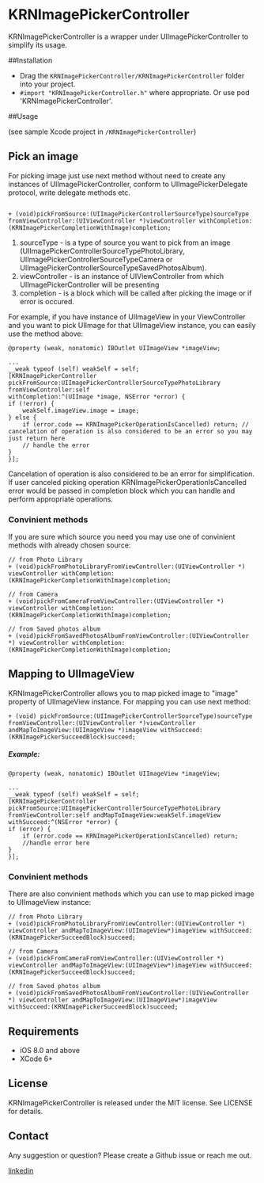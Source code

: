 KRNImagePickerController
========================

KRNImagePickerController is a wrapper under UIImagePickerController to simplify its usage.


##Installation
- Drag the `KRNImagePickerController/KRNImagePickerController` folder into your project.
- `#import "KRNImagePickerController.h"` where appropriate.
Or use pod 'KRNImagePickerController'.

##Usage

(see sample Xcode project in `/KRNImagePickerController`)

## Pick an image

For picking image just use next method without need to create any instances of UIImagePickerController, conform to UIImagePickerDelegate protocol, write delegate methods etc.

```objc

+ (void)pickFromSource:(UIImagePickerControllerSourceType)sourceType fromViewController:(UIViewController *)viewController withCompletion:(KRNImagePickerCompletionWithImage)completion;
```

1. sourceType - is a type of source you want to pick from an image (UIImagePickerControllerSourceTypePhotoLibrary,
UIImagePickerControllerSourceTypeCamera or UIImagePickerControllerSourceTypeSavedPhotosAlbum).
2. viewController -  is an instance of UIViewController from which UIImagePickerController will be presenting
3. completion - is a block which will be called after picking the image or if error is occured.

For example, if you have instance of UIImageView in your ViewController and you want to pick UIImage for that UIImageView instance, you can easily use the method above:

```objc
@property (weak, nonatomic) IBOutlet UIImageView *imageView;

...
__weak typeof (self) weakSelf = self;
[KRNImagePickerController pickFromSource:UIImagePickerControllerSourceTypePhotoLibrary 
fromViewController:self 
withCompletion:^(UIImage *image, NSError *error) {
if (!error) {
    weakSelf.imageView.image = image;
} else {
    if (error.code == KRNImagePickerOperationIsCancelled) return; // cancelation of operation is also considered to be an error so you may just return here 
    // handle the error
}
}];
```
Cancelation of operation is also considered to be an error for simplification. If user canceled picking operation KRNImagePickerOperationIsCancelled error would be passed in completion block which you can handle and perform appropriate operations.
### Convinient methods
If you are sure which source you need you may use one of convinient methods with already chosen source:
```objc
// from Photo Library
+ (void)pickFromPhotoLibraryFromViewController:(UIViewController *) viewController withCompletion:(KRNImagePickerCompletionWithImage)completion; 

// from Camera
+ (void)pickFromCameraFromViewController:(UIViewController *) viewController withCompletion:(KRNImagePickerCompletionWithImage)completion;

// from Saved photos album
+ (void)pickFromSavedPhotosAlbumFromViewController:(UIViewController *) viewController withCompletion:(KRNImagePickerCompletionWithImage)completion; 
```
## Mapping to UIImageView
KRNImagePickerController allows you to map picked image to "image" property of UIImageView instance.
For mapping you can use next method:
```objc
+ (void) pickFromSource:(UIImagePickerControllerSourceType)sourceType fromViewController:(UIViewController *)viewController andMapToImageView:(UIImageView *)imageView withSucceed:(KRNImagePickerSucceedBlock)succeed;
```
##### Example:

```objc
@property (weak, nonatomic) IBOutlet UIImageView *imageView;

...
__weak typeof (self) weakSelf = self;
[KRNImagePickerController pickFromSource:UIImagePickerControllerSourceTypePhotoLibrary fromViewController:self andMapToImageView:weakSelf.imageView withSucceed:^(NSError *error) {
if (error) {
    if (error.code == KRNImagePickerOperationIsCancelled) return;
    //handle error here
}
}];
```
### Convinient methods
There are also convinient methods which you can use to map picked image to UIImageView instance:
```objc
// from Photo Library
+ (void)pickFromPhotoLibraryFromViewController:(UIViewController *) viewController andMapToImageView:(UIImageView*)imageView withSucceed:(KRNImagePickerSucceedBlock)succeed;

// from Camera
+ (void)pickFromCameraFromViewController:(UIViewController *) viewController andMapToImageView:(UIImageView*)imageView withSucceed:(KRNImagePickerSucceedBlock)succeed;

// from Saved photos album
+ (void)pickFromSavedPhotosAlbumFromViewController:(UIViewController *) viewController andMapToImageView:(UIImageView*)imageView withSucceed:(KRNImagePickerSucceedBlock)succeed;
```

## Requirements

* iOS 8.0 and above
* XCode 6+

## License

KRNImagePickerController is released under the MIT license. See LICENSE for details.

## Contact

Any suggestion or question? Please create a Github issue or reach me out.

[linkedin](https://www.linkedin.com/in/julian-drapaylo)

